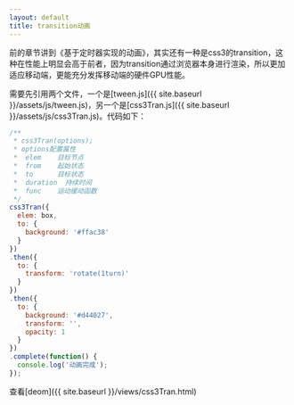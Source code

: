 ```yaml
---
layout: default
title: transition动画
---
```


前的章节讲到《基于定时器实现的动画》，其实还有一种是css3的transition，这种在性能上明显会高于前者，因为transition通过浏览器本身进行渲染，所以更加适应移动端，更能充分发挥移动端的硬件GPU性能。

需要先引用两个文件，一个是[tween.js]({{ site.baseurl }}/assets/js/tween.js)，另一个是[css3Tran.js]({{ site.baseurl }}/assets/js/css3Tran.js)。代码如下：

```javascript
/**
 * css3Tran(options);
 * options配置属性
 *  elem    目标节点
 *  from    起始状态
 *  to      目标状态
 *  duration  持续时间
 *  func    运动缓动函数
 */
css3Tran({
  elem: box,
  to: {
    background: '#ffac38'
  }
})
.then({
  to: {
    transform: 'rotate(1turn)'
  }
})
.then({
  to: {
    background: '#d44027',
    transform: '',
    opacity: 1
  }
})
.complete(function() {
  console.log('动画完成');
});
```

查看[deom]({{ site.baseurl }}/views/css3Tran.html)
